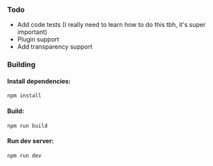 ### Todo

 * Add code tests (I really need to learn how to do this tbh, it's super important)
 * Plugin support
 * Add transparency support

### Building

#### Install dependencies:

`npm install`

#### Build:

`npm run build`

#### Run dev server:

`npm run dev`